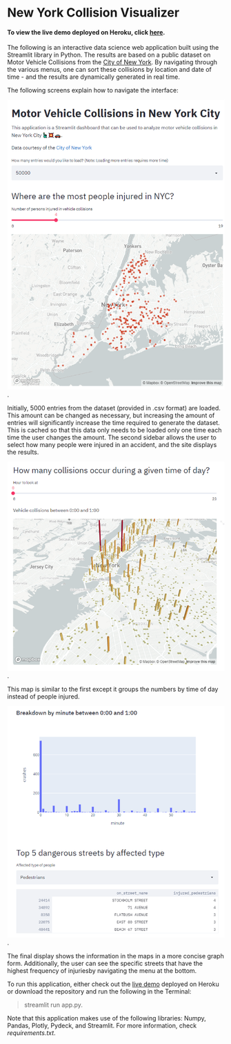 # New York Collision Visualizer #

#### To view the live demo deployed on Heroku, click [here](https://nyc-visualizer.herokuapp.com/). ####

The following is an interactive data science web application built using the Streamlit library in Python. The results are based on a public dataset on Motor Vehicle Collisions 
from the [City of New York](https://data.cityofnewyork.us/Public-Safety/Motor-Vehicle-Collisions-Crashes/h9gi-nx95). By navigating through the various menus, one can sort these
collisions by location and date of time - and the results are dynamically generated in real time.

The following screens explain how to navigate the interface:

![Sample Map 1](/assets/sample_display_nyc.PNG).

Initially, 5000 entries from the dataset (provided in .csv format) are loaded. This amount can be changed as necessary, but increasing the amount of entries will significantly increase the time required to generate the dataset. This is cached so that this data only needs to be loaded only one time each time the user changes the amount.
The second sidebar allows the user to select how many people were injured in an accident, and the site displays the results.

![Sample Map 2](/assets/sample_display_nyc_2.PNG).

This map is similar to the first except it groups the numbers by time of day instead of people injured.

![Sample Map 3](/assets/sample_display_nyc_3.PNG).

The final display shows the information in the maps in a more concise graph form. Additionally, the user can see the specific streets that have the highest frequency of injuriesby navigating the menu at the bottom.

To run this application, either check out the [live demo](https://nyc-visualizer.herokuapp.com/) deployed on Heroku or download the repository and run the following in the Terminal:
> streamlit run app.py.

Note that this application makes use of the following libraries: Numpy, Pandas, Plotly, Pydeck, and Streamlit. For more information, check *requirements.txt*. 
